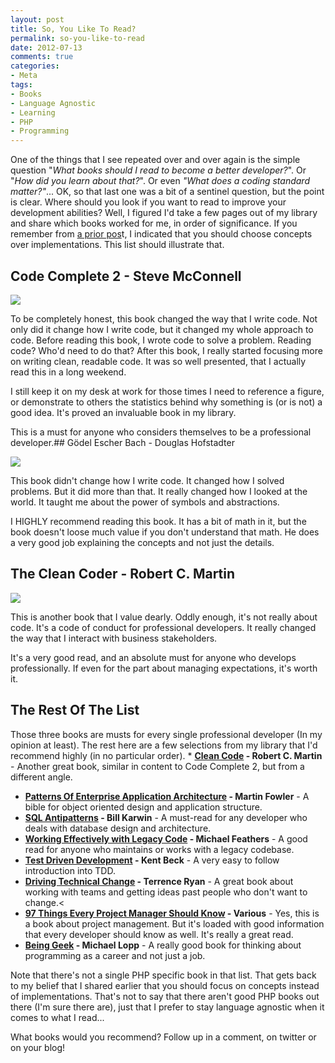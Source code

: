 ```yaml
---
layout: post
title: So, You Like To Read?
permalink: so-you-like-to-read
date: 2012-07-13
comments: true
categories:
- Meta
tags:
- Books
- Language Agnostic
- Learning
- PHP
- Programming
---
```


One of the things that I see repeated over and over again is the simple question "*What books should I read to become a better developer?*". Or "*How did you learn about that?*". Or even *"What does a coding standard matter?"*... OK, so that last one was a bit of a sentinel question, but the point is clear. Where should you look if you want to read to improve your development abilities? Well, I figured I'd take a few pages out of my library and share which books worked for me, in order of significance. If you remember from [a prior pos](http://blog.ircmaxell.com/2011/11/becoming-better-developer.html)t, I indicated that you should choose concepts over implementations. This list should illustrate that.<!--more-->
## Code Complete 2 - Steve McConnell

[![](http://ecx.images-amazon.com/images/I/51nWkLCu1SL._SS500_.jpg)](http://www.amazon.com/Code-Complete-Practical-Handbook-Construction/dp/0735619670/)

To be completely honest, this book changed the way that I write code. Not only did it change how I write code, but it changed my whole approach to code. Before reading this book, I wrote code to solve a problem. Reading code? Who'd need to do that? After this book, I really started focusing more on writing clean, readable code. It was so well presented, that I actually read this in a long weekend.

I still keep it on my desk at work for those times I need to reference a figure, or demonstrate to others the statistics behind why something is (or is not) a good idea. It's proved an invaluable book in my library.

This is a must for anyone who considers themselves to be a professional developer.## Gödel Escher Bach - Douglas Hofstadter

[![](http://ecx.images-amazon.com/images/I/41FWhmVlAJL._BO2,204,203,200_PIsitb-sticker-arrow-click,TopRight,35,-76_AA300_SH20_OU01_.jpg)](http://www.amazon.com/G%C3%B6del-Escher-Bach-Eternal-Golden/dp/0465026567/)

This book didn't change how I write code. It changed how I solved problems. But it did more than that. It really changed how I looked at the world. It taught me about the power of symbols and abstractions.

I HIGHLY recommend reading this book. It has a bit of math in it, but the book doesn't loose much value if you don't understand that math. He does a very good job explaining the concepts and not just the details.

## The Clean Coder - Robert C. Martin

[![](http://ecx.images-amazon.com/images/I/51BSQqef%2B6L._BO2,204,203,200_PIsitb-sticker-arrow-click,TopRight,35,-76_AA300_SH20_OU01_.jpg)](http://www.amazon.com/Clean-Coder-Conduct-Professional-Programmers/dp/0137081073/)

This is another book that I value dearly. Oddly enough, it's not really about code. It's a code of conduct for professional developers. It really changed the way that I interact with business stakeholders.

It's a very good read, and an absolute must for anyone who develops professionally. If even for the part about managing expectations, it's worth it.

## The Rest Of The List


Those three books are musts for every single professional developer (In my opinion at least). The rest here are a few selections from my library that I'd recommend highly (in no particular order). * **[Clean Code](http://www.amazon.com/Clean-Code-Handbook-Software-Craftsmanship/dp/0132350882/) - Robert C. Martin** - Another great book, similar in content to Code Complete 2, but from a different angle. 
 * **[Patterns Of Enterprise Application Architecture](http://www.amazon.com/Patterns-Enterprise-Application-Architecture-Martin/dp/0321127420/) - Martin Fowler** - A bible for object oriented design and application structure.
 * **[SQL Antipatterns](http://www.amazon.com/SQL-Antipatterns-Programming-Pragmatic-Programmers/dp/1934356557/) - Bill Karwin** - A must-read for any developer who deals with database design and architecture.
 * **[Working Effectively with Legacy Code](http://www.amazon.com/Working-Effectively-Legacy-Michael-Feathers/dp/0131177052/) - Michael Feathers** - A good read for anyone who maintains or works with a legacy codebase.
 * **[Test Driven Development](http://www.amazon.com/Test-Driven-Development-Kent-Beck/dp/0321146530/) - Kent Beck** - A very easy to follow introduction into TDD.
 * **[Driving Technical Change](http://www.amazon.com/Driving-Technical-Change-Terrence-Ryan/dp/1934356603/) - Terrence Ryan** - A great book about working with teams and getting ideas past people who don't want to change.<
 * **[97 Things Every Project Manager Should Know](http://www.amazon.com/Things-Every-Project-Manager-Should/dp/0596804164/) - Various** - Yes, this is a book about project management. But it's loaded with good information that every developer should know as well. It's really a great read.
 * **[Being Geek](http://www.amazon.com/Being-Geek-Software-Developers-Handbook/dp/0596155409/) - Michael Lopp** - A really good book for thinking about programming as a career and not just a job.

Note that there's not a single PHP specific book in that list. That gets back to my belief that I shared earlier that you should focus on concepts instead of implementations. That's not to say that there aren't good PHP books out there (I'm sure there are), just that I prefer to stay language agnostic when it comes to what I read...


What books would you recommend? Follow up in a comment, on twitter or on your blog!